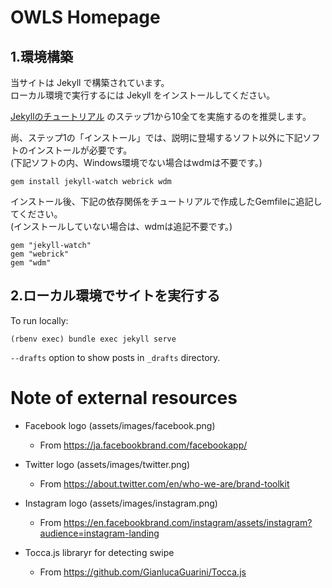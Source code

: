 # OWLS Homepage
## 1.環境構築
当サイトは Jekyll で構築されています。  
ローカル環境で実行するには Jekyll をインストールしてください。

[Jekyllのチュートリアル](http://jekyllrb-ja.github.io/docs/step-by-step/01-setup/) のステップ1から10全てを実施するのを推奨します。

尚、ステップ1の「インストール」では、説明に登場するソフト以外に下記ソフトのインストールが必要です。  
(下記ソフトの内、Windows環境でない場合はwdmは不要です。)

```
gem install jekyll-watch webrick wdm
```

インストール後、下記の依存関係をチュートリアルで作成したGemfileに追記してください。  
(インストールしていない場合は、wdmは追記不要です。)

```
gem "jekyll-watch"
gem "webrick"
gem "wdm"
```

## 2.ローカル環境でサイトを実行する
To run locally:

```
(rbenv exec) bundle exec jekyll serve
```

`--drafts` option to show posts in `_drafts` directory.

# Note of external resources

* Facebook logo (assets/images/facebook.png)
  - From https://ja.facebookbrand.com/facebookapp/
* Twitter logo (assets/images/twitter.png)
  - From https://about.twitter.com/en/who-we-are/brand-toolkit
* Instagram logo (assets/images/instagram.png)
  - From https://en.facebookbrand.com/instagram/assets/instagram?audience=instagram-landing

* Tocca.js libraryr for detecting swipe
  - From https://github.com/GianlucaGuarini/Tocca.js